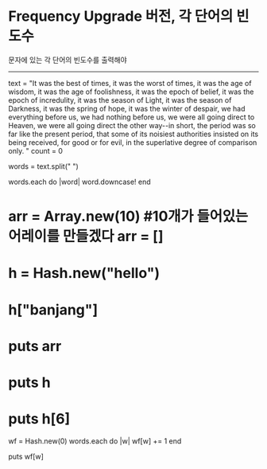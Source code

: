 # Frequency Upgrade 버전, 각 단어의 빈도수

문자에 있는 각 단어의 빈도수를 출력해야

---

text = "It was the best of times, it was the worst of times, it was the age of wisdom, it was the age of foolishness, it was the epoch of belief, it was the epoch of incredulity, it was the season of Light, it was the season of Darkness, it was the spring of hope, it was the winter of despair, we had everything before us, we had nothing before us, we were all going direct to Heaven, we were all going direct the other way--in short, the period was so far like the present period, that some of its noisiest authorities insisted on its being received, for good or for evil, in the superlative degree of comparison only.
"
count = 0

words = text.split(" ")

words.each do |word|
    word.downcase!
end

# arr = Array.new(10) #10개가 들어있는 어레이를 만들겠다 arr = []
# h = Hash.new("hello")
# h["banjang"]

# puts arr
# puts h

# puts h[6]

wf = Hash.new(0)
words.each do |w|
    wf[w] += 1
end

puts wf[w]